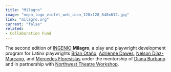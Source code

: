 ```yaml
---
title: "Milagro"
image: "nnpn_logo_violet_web_icon_128x128_640x612.jpg"
link: "milagro.org"
current: "false"
related:
- Collaboration Fund
---
```


The second edition of [INGENIO](https://milagro.org/event/ingenio-milagro-2018/) **Milagro**, a play and playwright development program for Latinx playwrights [Brian Otaño](https://newplayexchange.org/users/27506/brian-ota%C3%B1o), [Adrienne Dawes](https://newplayexchange.org/users/864/adrienne-dawes), [Nelson Díaz-Marcano](https://newplayexchange.org/users/10377/nelson-diaz-marcano), and [Mercedes Floresislas](https://newplayexchange.org/users/8541/mercedes-floresislas) under the mentorship of <a href="https://newplayexchange.org/users/734/diana-burbano" rel="nofollow">Diana Burbano</a> and in partnership with <a href="http://www.nwtw.org/" rel="nofollow">Northwest Theatre Workshop</a>.

